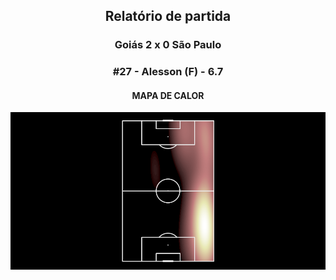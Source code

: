<h2 style="text-align: center;">Relatório de partida</h3>

<h3 style="text-align: center;">Goiás 2 x 0 São Paulo</h3>

<h3 style="text-align: center;">#27 - Alesson (F) - 6.7</h3>

<h4 style="text-align: center;">MAPA DE CALOR</h3>
<img src=heatmaps/11067420_871015.png>